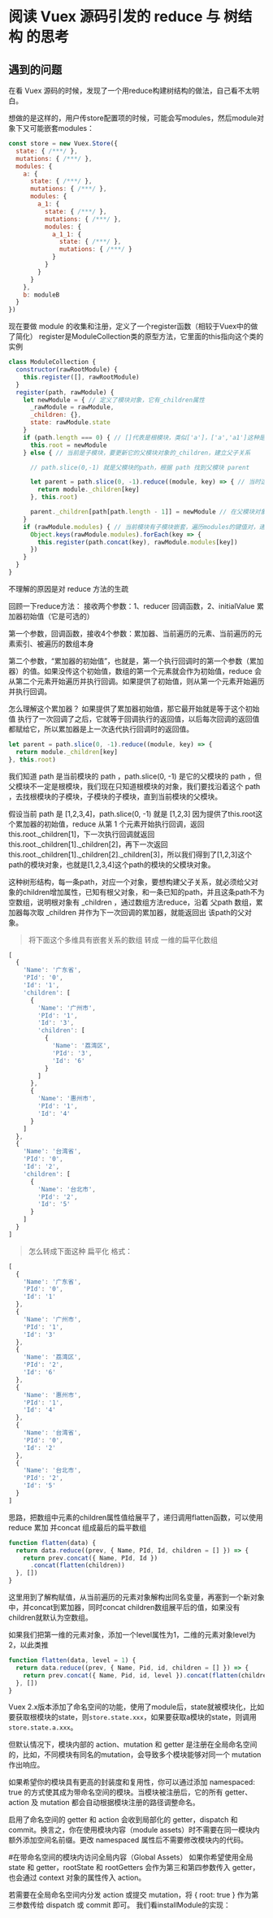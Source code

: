 # 阅读 Vuex 源码引发的 reduce 与 树结构 的思考

## 遇到的问题

在看 Vuex 源码的时候，发现了一个用reduce构建树结构的做法，自己看不太明白。

想做的是这样的，用户传store配置项的时候，可能会写modules，然后module对象下又可能嵌套modules：

```js
const store = new Vuex.Store({
  state: { /***/ },
  mutations: { /***/ },
  modules: {
    a: {
      state: { /***/ },
      mutations: { /***/ },
      modules: {
        a_1: {
          state: { /***/ },
          mutations: { /***/ },
          modules: {
            a_1_1: {
              state: { /***/ },
              mutations: { /***/ }
            }
          }
        }
      }
    },
    b: moduleB
  }
})
```

现在要做 module 的收集和注册，定义了一个register函数（相较于Vuex中的做了简化）
register是ModuleCollection类的原型方法，它里面的this指向这个类的实例

```js
class ModuleCollection {
  constructor(rawRootModule) {
    this.register([], rawRootModule)
  }
  register(path, rawModule) {
    let newModule = { // 定义了模块对象，它有_children属性
      _rawModule = rawModule,
      _children: {},
      state: rawModule.state
    }
    if (path.length === 0) { // []代表是根模块，类似['a']，['a','a1']这种是子模块
      this.root = newModule
    } else { // 当前是子模块，要更新它的父模块对象的_children，建立父子关系

      // path.slice(0,-1) 就是父模块的path，根据 path 找到父模块 parent

      let parent = path.slice(0, -1).reduce((module, key) => { // 当时这里没搞懂
        return module._children[key]
      }, this.root)

      parent._children[path[path.length - 1]] = newModule // 在父模块对象增加子模块对象属性
    }
    if (rawModule.modules) { // 当前模块有子模块嵌套，遍历modules的键值对，递归调用register
      Object.keys(rawModule.modules).forEach(key => {
        this.register(path.concat(key), rawModule.modules[key])
      })
    }
  }
}
```

不理解的原因是对 reduce 方法的生疏

回顾一下reduce方法：
接收两个参数：1、reducer 回调函数，2、initialValue 累加器初始值（它是可选的）

第一个参数，回调函数，接收4个参数：累加器、当前遍历的元素、当前遍历的元素索引、被遍历的数组本身

第二个参数，“累加器的初始值”，也就是，第一个执行回调时的第一个参数（累加器）的值。如果没传这个初始值，数组的第一个元素就会作为初始值，reduce 会从第二个元素开始遍历并执行回调。如果提供了初始值，则从第一个元素开始遍历并执行回调。

怎么理解这个累加器？
如果提供了累加器初始值，那它最开始就是等于这个初始值
执行了一次回调了之后，它就等于回调执行的返回值，以后每次回调的返回值都赋给它，所以累加器是上一次迭代执行回调时的返回值。

```js
let parent = path.slice(0, -1).reduce((module, key) => {
  return module._children[key]
}, this.root)
```

我们知道 path 是当前模块的 path ，path.slice(0, -1) 是它的父模块的 path ，但父模块不一定是根模块，我们现在只知道根模块的对象，我们要找沿着这个 path ，去找根模块的子模块，子模块的子模块，直到当前模块的父模块。

假设当前 path 是 [1,2,3,4]，path.slice(0, -1) 就是 [1,2,3]
因为提供了this.root这个累加器的初始值，reduce 从第 1 个元素开始执行回调，返回this.root._children[1]，下一次执行回调就返回 this.root._children[1]._children[2]，再下一次返回 this.root._children[1]._children[2]._children[3]，所以我们得到了[1,2,3]这个path的模块对象，也就是[1,2,3,4]这个path的模块的父模块对象。

这种树形结构，每一条path，对应一个对象，要想构建父子关系，就必须给父对象的children增加属性，已知有根父对象，和一条已知的path，并且这条path不为空数组，说明根对象有 _children ，通过数组方法reduce，沿着 父path 数组，累加器每次取 _children 并作为下一次回调的累加器，就能返回出 该path的父对象。

> 将下面这个多维具有嵌套关系的数组 转成 一维的扁平化数组

```js
[
  {
    'Name': '广东省',
    'PId': '0',
    'Id': '1',
    'children': [
      {
        'Name': '广州市',
        'PId': '1',
        'Id': '3',
        'children': [
          {
            'Name': '荔湾区',
            'PId': '3',
            'Id': '6'
          }
        ]
      },
      {
        'Name': '惠州市',
        'PId': '1',
        'Id': '4'
      }
    ]
  },
  {
    'Name': '台湾省',
    'PId': '0',
    'Id': '2',
    'children': [
      {
        'Name': '台北市',
        'PId': '2',
        'Id': '5'
      }
    ]
  }
]
```

> 怎么转成下面这种 扁平化 格式：

```js
[
  {
    'Name': '广东省',
    'PId': '0',
    'Id': '1'
  },
  {
    'Name': '广州市',
    'PId': '1',
    'Id': '3'
  },
  {
    'Name': '荔湾区',
    'PId': '2',
    'Id': '6'
  },
  {
    'Name': '惠州市',
    'PId': '1',
    'Id': '4'
  },
  {
    'Name': '台湾省',
    'PId': '0',
    'Id': '2'
  },
  {
    'Name': '台北市',
    'PId': '2',
    'Id': '5'
  }
]
```

思路，把数组中元素的children属性值给展平了，递归调用flatten函数，可以使用reduce 累加 并concat 组成最后的扁平数组

```js
function flatten(data) {
  return data.reduce((prev, { Name, PId, Id, children = [] }) => {
    return prev.concat({ Name, PId, Id })
      .concat(flatten(children))
  }, [])
}
```

这里用到了解构赋值，从当前遍历的元素对象解构出同名变量，再塞到一个新对象中，并concat到累加器，同时concat children数组展平后的值，如果没有children就默认为空数组。


如果我们把第一维的元素对象，添加一个level属性为1，二维的元素对象level为2，以此类推

```js
function flatten(data, level = 1) {
  return data.reduce((prev, { Name, Pid, id, children = [] }) => {
    return prev.concat({ Name, Pid, id, level }).concat(flatten(children, level+1))
  }, [])
}
```


Vuex 2.x版本添加了命名空间的功能，使用了module后，state就被模块化，比如要获取根模块的state，则`store.state.xxx`，如果要获取a模块的state，则调用`store.state.a.xxx`。

但默认情况下，模块内部的 action、mutation 和 getter 是注册在全局命名空间的，比如，不同模块有同名的mutation，会导致多个模块能够对同一个 mutation 作出响应。

如果希望你的模块具有更高的封装度和复用性，你可以通过添加 namespaced: true 的方式使其成为带命名空间的模块。当模块被注册后，它的所有 getter、action 及 mutation 都会自动根据模块注册的路径调整命名。

启用了命名空间的 getter 和 action 会收到局部化的 getter，dispatch 和 commit。换言之，你在使用模块内容（module assets）时不需要在同一模块内额外添加空间名前缀。更改 namespaced 属性后不需要修改模块内的代码。

#在带命名空间的模块内访问全局内容（Global Assets）
如果你希望使用全局 state 和 getter，rootState 和 rootGetters 会作为第三和第四参数传入 getter，也会通过 context 对象的属性传入 action。

若需要在全局命名空间内分发 action 或提交 mutation，将 { root: true } 作为第三参数传给 dispatch 或 commit 即可。
我们看installModule的实现：